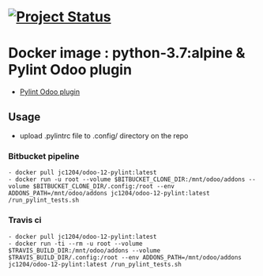 
[![Project Status](http://opensource.box.com/badges/active.svg)](http://opensource.box.com/badges)
=======

Docker image : python-3.7:alpine & Pylint Odoo plugin
==================================


- <a href="https://github.com/OCA/pylint-odoo.git" target="_blank">Pylint Odoo plugin
</a>

## Usage

- upload .pylintrc file to .config/ directory on the repo

### Bitbucket pipeline

```shell
- docker pull jc1204/odoo-12-pylint:latest
- docker run -u root --volume $BITBUCKET_CLONE_DIR:/mnt/odoo/addons --volume $BITBUCKET_CLONE_DIR/.config:/root --env ADDONS_PATH=/mnt/odoo/addons jc1204/odoo-12-pylint:latest /run_pylint_tests.sh
```

### Travis ci
```shell
- docker pull jc1204/odoo-12-pylint:latest
- docker run -ti --rm -u root --volume $TRAVIS_BUILD_DIR:/mnt/odoo/addons --volume $TRAVIS_BUILD_DIR/.config:/root --env ADDONS_PATH=/mnt/odoo/addons jc1204/odoo-12-pylint:latest /run_pylint_tests.sh
```

